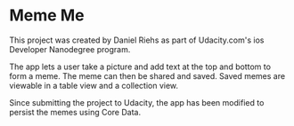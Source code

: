 # Meme Me

This project was created by Daniel Riehs as part of Udacity.com's ios Developer Nanodegree program.

The app lets a user take a picture and add text at the top and bottom to form a meme. The meme can then be shared and saved. Saved memes are viewable in a table view and a collection view.

Since submitting the project to Udacity, the app has been modified to persist the memes using Core Data.
